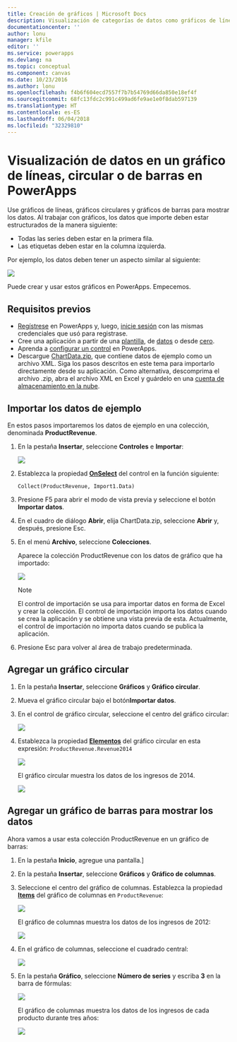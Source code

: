 ```yaml
---
title: Creación de gráficos | Microsoft Docs
description: Visualización de categorías de datos como gráficos de líneas, gráficos circulares o gráficos de barras
documentationcenter: ''
author: lonu
manager: kfile
editor: ''
ms.service: powerapps
ms.devlang: na
ms.topic: conceptual
ms.component: canvas
ms.date: 10/23/2016
ms.author: lonu
ms.openlocfilehash: f4b6f604ecd7557f7b7b54769d66da850e18ef4f
ms.sourcegitcommit: 68fc13fdc2c991c499ad6fe9ae1e0f8dab597139
ms.translationtype: HT
ms.contentlocale: es-ES
ms.lasthandoff: 06/04/2018
ms.locfileid: "32329810"
---
```

# <a name="show-data-in-a-line-pie-or-bar-chart-in-powerapps"></a>Visualización de datos en un gráfico de líneas, circular o de barras en PowerApps
Use gráficos de líneas, gráficos circulares y gráficos de barras para mostrar los datos. Al trabajar con gráficos, los datos que importe deben estar estructurados de la manera siguiente:

* Todas las series deben estar en la primera fila.
* Las etiquetas deben estar en la columna izquierda.

Por ejemplo, los datos deben tener un aspecto similar al siguiente:

![][9]

Puede crear y usar estos gráficos en PowerApps. Empecemos.

## <a name="prerequisites"></a>Requisitos previos
* [Regístrese](../signup-for-powerapps.md) en PowerApps y, luego, [inicie sesión](https://web.powerapps.com) con las mismas credenciales que usó para registrase.
* Cree una aplicación a partir de una [plantilla](get-started-test-drive.md), de [datos](get-started-create-from-data.md) o desde [cero](get-started-create-from-blank.md).
* Aprenda a [configurar un control](add-configure-controls.md) en PowerApps.
* Descargue [ChartData.zip](http://pwrappssamples.blob.core.windows.net/samples/ChartData.zip), que contiene datos de ejemplo como un archivo XML. Siga los pasos descritos en este tema para importarlo directamente desde su aplicación. Como alternativa, descomprima el archivo .zip, abra el archivo XML en Excel y guárdelo en una [cuenta de almacenamiento en la nube](connections/cloud-storage-blob-connections.md).

## <a name="import-the-sample-data"></a>Importar los datos de ejemplo
En estos pasos importaremos los datos de ejemplo en una colección, denominada **ProductRevenue**.

1. En la pestaña **Insertar**, seleccione **Controles** e **Importar**:  

    ![][11]  

2. Establezca la propiedad **[OnSelect](controls/properties-core.md)** del control en la función siguiente:  

   ```Collect(ProductRevenue, Import1.Data)```

3. Presione F5 para abrir el modo de vista previa y seleccione el botón **Importar datos**.

4. En el cuadro de diálogo **Abrir**, elija ChartData.zip, seleccione **Abrir** y, después, presione Esc.

5. En el menú **Archivo**, seleccione **Colecciones**.

    Aparece la colección ProductRevenue con los datos de gráfico que ha importado:

    ![][1]  

   > [!NOTE]
   > El control de importación se usa para importar datos en forma de Excel y crear la colección. El control de importación importa los datos cuando se crea la aplicación y se obtiene una vista previa de esta. Actualmente, el control de importación no importa datos cuando se publica la aplicación.
   >

6. Presione Esc para volver al área de trabajo predeterminada.

## <a name="add-a-pie-chart"></a>Agregar un gráfico circular
1. En la pestaña **Insertar**, seleccione **Gráficos** y **Gráfico circular**.

2. Mueva el gráfico circular bajo el botón**Importar datos**.

3. En el control de gráfico circular, seleccione el centro del gráfico circular:   

    ![][10]

4. Establezca la propiedad **[Elementos](controls/properties-core.md)** del gráfico circular en esta expresión: `ProductRevenue.Revenue2014`

    ![][2]  

    El gráfico circular muestra los datos de los ingresos de 2014.

    ![][3]  

## <a name="add-a-bar-chart-to-display-your-data"></a>Agregar un gráfico de barras para mostrar los datos
Ahora vamos a usar esta colección ProductRevenue en un gráfico de barras:

1. En la pestaña **Inicio**, agregue una pantalla.]

2. En la pestaña **Insertar**, seleccione **Gráficos** y **Gráfico de columnas**.

3. Seleccione el centro del gráfico de columnas. Establezca la propiedad **[Items](controls/properties-core.md)** del gráfico de columnas en ```ProductRevenue```:

    ![][12]  

    El gráfico de columnas muestra los datos de los ingresos de 2012:

    ![][4]  

4. En el gráfico de columnas, seleccione el cuadrado central:

    ![][5]

5. En la pestaña **Gráfico**, seleccione **Número de series** y escriba **3** en la barra de fórmulas:

    ![][6]  

    El gráfico de columnas muestra los datos de los ingresos de cada producto durante tres años:

    ![][7]  

[1]: ./media/use-line-pie-bar-chart/productrevenuecollection.png
[2]: ./media/use-line-pie-bar-chart/itemsexpression.png
[3]: ./media/use-line-pie-bar-chart/piechart.png
[4]: ./media/use-line-pie-bar-chart/columnchart.png
[5]: ./media/use-line-pie-bar-chart/columnchartseries.png
[6]: ./media/use-line-pie-bar-chart/columnchartseriesfunction.png
[7]: ./media/use-line-pie-bar-chart/columnchartthreeyears.png
[8]: ./media/use-line-pie-bar-chart/preview.png
[9]: ./media/use-line-pie-bar-chart/tableformat.png
[10]: ./media/use-line-pie-bar-chart/middlepiechart.png
[11]: ./media/use-line-pie-bar-chart/import.png
[12]: ./media/use-line-pie-bar-chart/itemscolumnchart.png
